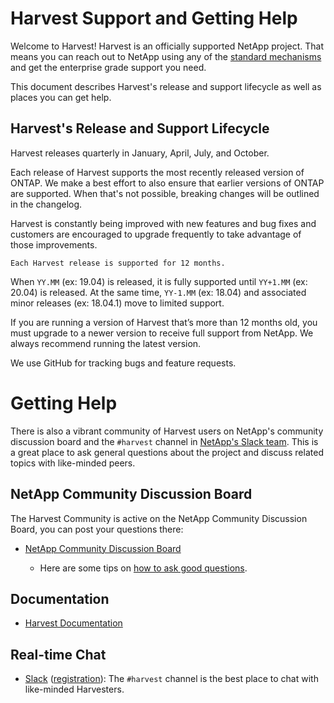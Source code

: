 # Harvest Support and Getting Help

Welcome to Harvest! Harvest is an officially supported NetApp project. That means you can reach out
to NetApp using any of the [standard mechanisms](http://mysupport.netapp.com/info/web/ECMLP2619434.html) and get the enterprise grade
support you need.

This document describes Harvest's release and support lifecycle as well as places you can get help.

## Harvest's Release and Support Lifecycle

Harvest releases quarterly in January, April, July, and October. 

Each release of Harvest supports the most recently released version of ONTAP. We make a best effort to also ensure that earlier versions of ONTAP are supported. When that's not possible, breaking changes will be outlined in the changelog.

Harvest is constantly being improved with new features and bug fixes and customers are encouraged to upgrade frequently to take advantage of those improvements.

`Each Harvest release is supported for 12 months.`

When `YY.MM` (ex: 19.04) is released, it is fully supported until `YY+1.MM` (ex: 20.04) is released. At the same time, `YY-1.MM` (ex: 18.04) and associated minor releases (ex: 18.04.1) move to limited support.

If you are running a version of Harvest that’s more than 12 months old, you must upgrade to a newer version to receive full support from NetApp. We always recommend running the latest version.

We use GitHub for tracking bugs and feature requests.

# Getting Help

There is also a vibrant community of Harvest users on NetApp's community discussion board and the `#harvest` channel in [NetApp's Slack team](https://ulleundgeorg.slack.com). This is a great place to ask general questions about the project and discuss related topics with like-minded peers.

## NetApp Community Discussion Board

The Harvest Community is active on the NetApp Community Discussion Board, you can post your questions there:

* [NetApp Community Discussion Board](https://community.netapp.com/t5/Data-Infrastructure-Management-Software-Discussions/bd-p/oncommand-storage-management-software-discussions)

  * Here are some tips on [how to ask good questions](https://stackoverflow.com/help/how-to-ask).

## Documentation

* [Harvest Documentation](https://github.com/NetApp/Harvest/docs)

## Real-time Chat

* [Slack](https://ulleundgeorg.slack.com) ([registration](https://join.slack.com/t/netapppub/shared_invite/zt-njcjx2sh-1VR2mEDvPcJAmPutOnP~mg)):
The `#harvest` channel is the best place to chat with like-minded Harvesters.

